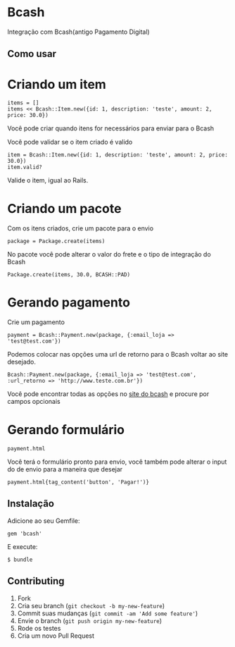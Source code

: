 # Bcash

Integração com Bcash(antigo Pagamento Digital)

## Como usar

# Criando um item

	items = [] 
	items << Bcash::Item.new({id: 1, description: 'teste', amount: 2, price: 30.0})

Você pode criar quando itens for necessários para enviar para o Bcash

Você pode validar se o item criado é valido

	item = Bcash::Item.new({id: 1, description: 'teste', amount: 2, price: 30.0})
	item.valid?

Valide o item, igual ao Rails.

# Criando um pacote

Com os itens criados, crie um pacote para o envio

	package = Package.create(items)

No pacote você pode alterar o valor do frete e o tipo de integração do Bcash
	
	Package.create(items, 30.0, BCASH::PAD)

# Gerando pagamento

Crie um pagamento

	payment = Bcash::Payment.new(package, {:email_loja => 'test@test.com'}) 

Podemos colocar nas opções uma url de retorno para o Bcash voltar ao site desejado.

	Bcash::Payment.new(package, {:email_loja => 'test@test.com', :url_retorno => 'http://www.teste.com.br'})

Você pode encontrar todas as opções no [site do bcash](https://www.bcash.com.br/desenvolvedores/integracao-loja-online.html) e procure por campos opcionais

# Gerando formulário

	payment.html

Você terá o formulário pronto para envio, você também pode alterar o input do de envio para a maneira que desejar

	payment.html{tag_content('button', 'Pagar!')}

## Instalação

Adicione ao seu Gemfile:

    gem 'bcash'

E execute:

    $ bundle

## Contributing

1. Fork 
2. Cria seu branch (`git checkout -b my-new-feature`)
3. Commit suas mudanças (`git commit -am 'Add some feature'`)
4. Envie o branch (`git push origin my-new-feature`)
5. Rode os testes
6. Cria um novo Pull Request
